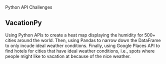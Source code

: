 Python API Challenges

## VacationPy 

Using Python APIs to create a heat map displaying the humidity for 500+ cities around the world. Then, using Pandas to narrow down the DataFrame to only incude ideal weather conditions. Finally, using Google Places API to find hotels for cities that have ideal weather conditions, i.e., spots where people might like to vacation at because of the nice weather.


